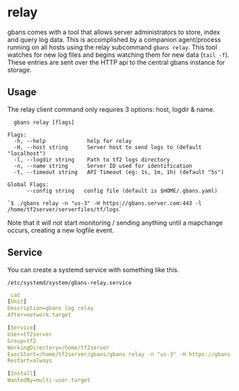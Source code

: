 # relay

gbans comes with a tool that allows server administrators to store, index and query log data. This is accomplished
by a companion agent/process running on all hosts using the relay subcommand `gbans relay`. This tool watches for new 
log files and begins watching them for new data (`tail -f`). These entries are sent over the HTTP api to the central
gbans instance for storage.

## Usage

The relay client command only requires 3 options: host, logdir & name.
    
```Usage:
  gbans relay [flags]

Flags:
  -h, --help             help for relay
  -H, --host string      Server host to send logs to (default "localhost")
  -l, --logdir string    Path to tf2 logs directory
  -n, --name string      Server ID used for identification
  -t, --timeout string   API Timeout (eg: 1s, 1m, 1h) (default "5s")

Global Flags:
      --config string   config file (default is $HOME/.gbans.yaml)
```    

    `$ ./gbans relay -n "us-3" -H https://gbans.server.com:443 -l /home/tf2server/serverfiles/tf/logs`

Note that it will not start monitoring / sending anything until a mapchange occurs, creating a new logfile event.

## Service

You can create a systemd service with something like this.

`/etc/systemd/system/gbans-relay.service`

```yaml
 cat 
[Unit]
Description=gbans log relay
After=network.target

[Service]
User=tf2server
Group=tf2
WorkingDirectory=/home/tf2server
ExecStart=/home/tf2server/gbans/gbans relay -n "us-3" -H https://gbans.uncledane.com:443 -l /home/tf2server/serverfiles/tf/logs
Restart=always

[Install]
WantedBy=multi-user.target
```
